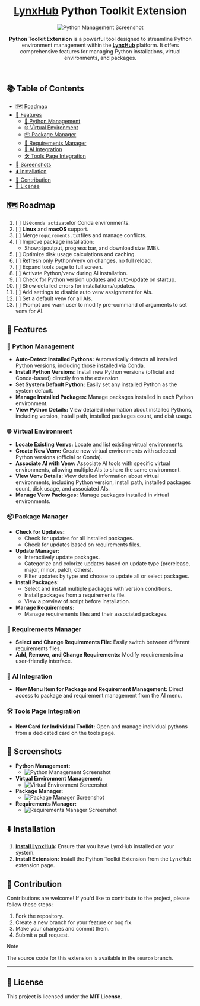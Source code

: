 <div align="center">

# [LynxHub](https://github.com/KindaBrazy/LynxHub) Python Toolkit Extension

![Python Management Screenshot](./resources/python.png)

**Python Toolkit Extension** is a powerful tool designed to streamline Python environment management within the
[**LynxHub**](https://github.com/KindaBrazy/LynxHub) platform. It offers comprehensive features for managing Python
installations, virtual environments, and packages.

</div>

<br/>

## 📚 Table of Contents

- [🗺️ Roadmap](#-roadmap)
- [🚀 Features](#-features)
    - [🐍 Python Management](#-python-management)
    - [🌐 Virtual Environment](#-virtual-environment)
    - [📦 Package Manager](#-package-manager)
    - [📝 Requirements Manager](#-requirements-manager)
    - [🤖 AI Integration](#-ai-integration)
    - [🛠️ Tools Page Integration](#-tools-page-integration)
- [📸 Screenshots](#-screenshots)
- [⬇️ Installation](#-installation)
- [🤝 Contribution](#-contribution)
- [📄 License](#-license)

## 🗺️ Roadmap

1. [ ] Use`conda activate`for Conda environments.
2. [ ] **Linux** and **macOS** support.
3. [ ] Merge`requirements.txt`files and manage conflicts.
4. [ ] Improve package installation:
    - Show`pip`output, progress bar, and download size (MB).
5. [ ] Optimize disk usage calculations and caching.
6. [ ] Refresh only Python/venv on changes, no full reload.
7. [ ] Expand tools page to full screen.
8. [ ] Activate Python/venv during AI installation.
9. [ ] Check for Python version updates and auto-update on startup.
10. [ ] Show detailed errors for installations/updates.
11. [ ] Add settings to disable auto venv assignment for AIs.
12. [ ] Set a default venv for all AIs.
13. [ ] Prompt and warn user to modify pre-command of arguments to set venv for AI.

## 🚀 Features

### 🐍 Python Management

- **Auto-Detect Installed Pythons:** Automatically detects all installed Python versions, including those installed via
  Conda.
- **Install Python Versions:** Install new Python versions (official and Conda-based) directly from the extension.
- **Set System Default Python:** Easily set any installed Python as the system default.
- **Manage Installed Packages:** Manage packages installed in each Python environment.
- **View Python Details:** View detailed information about installed Pythons, including version, install path, installed
  packages count, and disk usage.

### 🌐 Virtual Environment

- **Locate Existing Venvs:** Locate and list existing virtual environments.
- **Create New Venv:** Create new virtual environments with selected Python versions (official or Conda).
- **Associate AI with Venv:** Associate AI tools with specific virtual environments, allowing multiple AIs to share the
  same environment.
- **View Venv Details:** View detailed information about virtual environments, including Python version, install path,
  installed packages count, disk usage, and associated AIs.
- **Manage Venv Packages:** Manage packages installed in virtual environments.

### 📦 Package Manager

- **Check for Updates:**
    - Check for updates for all installed packages.
    - Check for updates based on requirements files.
- **Update Manager:**
    - Interactively update packages.
    - Categorize and colorize updates based on update type (prerelease, major, minor, patch, others).
    - Filter updates by type and choose to update all or select packages.
- **Install Packages:**
    - Select and install multiple packages with version conditions.
    - Install packages from a requirements file.
    - View a preview of script before installation.
- **Manage Requirements:**
    - Manage requirements files and their associated packages.

### 📝 Requirements Manager

- **Select and Change Requirements File:** Easily switch between different requirements files.
- **Add, Remove, and Change Requirements:** Modify requirements in a user-friendly interface.

### 🤖 AI Integration

- **New Menu Item for Package and Requirement Management:** Direct access to package and requirement management from the
  AI menu.

### 🛠️ Tools Page Integration

- **New Card for Individual Toolkit:** Open and manage individual pythons from a dedicated card on the tools page.

## 📸 Screenshots

- **Python Management:**
    - ![Python Management Screenshot](./resources/python.png)
- **Virtual Environment Management:**
    - ![Virtual Environment Screenshot](./resources/venv.png)
- **Package Manager:**
    - ![Package Manager Screenshot](./resources/package.png)
- **Requirements Manager:**
    - ![Requirements Manager Screenshot](./resources/requirements.png)

## ⬇️ Installation

1. **[Install LynxHub](https://github.com/KindaBrazy/LynxHub):** Ensure that you have LynxHub installed on your system.
2. **Install Extension:** Install the Python Toolkit Extension from the LynxHub extension page.

## 🤝 Contribution

Contributions are welcome! If you'd like to contribute to the project, please follow these steps:

1. Fork the repository.
2. Create a new branch for your feature or bug fix.
3. Make your changes and commit them.
4. Submit a pull request.

> [!NOTE]
> The source code for this extension is available in the `source` branch.

---

## 📄 License

This project is licensed under the **MIT License**.
